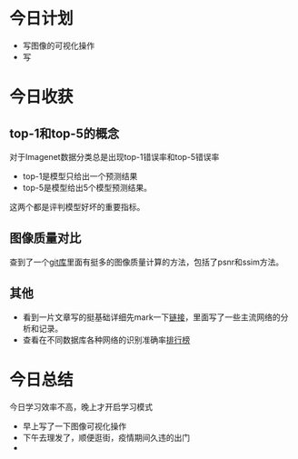 # 今日计划
- 写图像的可视化操作
- 写

# 今日收获



## top-1和top-5的概念
对于Imagenet数据分类总是出现top-1错误率和top-5错误率
- top-1是模型只给出一个预测结果
- top-5是模型给出5个模型预测结果。

这两个都是评判模型好坏的重要指标。

## 图像质量对比
查到了一个[git库](https://github.com/aizvorski/video-quality)里面有挺多的图像质量计算的方法，包括了psnr和ssim方法。

## 其他
- 看到一片文章写的挺基础详细先mark一下[链接](https://blog.csdn.net/sinat_34328764/article/details/89916309)，里面写了一些主流网络的分析和记录。
- 查看在不同数据库各种网络的识别准确率[排行榜](http://rodrigob.github.io/are_we_there_yet/build/classification_datasets_results.html)
# 今日总结
今日学习效率不高，晚上才开启学习模式
- 早上写了一下图像可视化操作
- 下午去理发了，顺便逛街，疫情期间久违的出门
- 